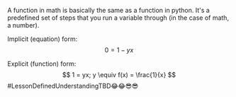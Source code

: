 A function in math is basically the same as a function in python. It's a predefined set of steps that you run a variable through (in the case of math, a number).

Implicit (equation) form:
$$
0 = 1 -yx
$$

Explicit (function) form:
$$
1 = yx; y \equiv f(x) = \frac{1}{x}
$$
#LessonDefinedUnderstandingTBD😂😂😎😎 